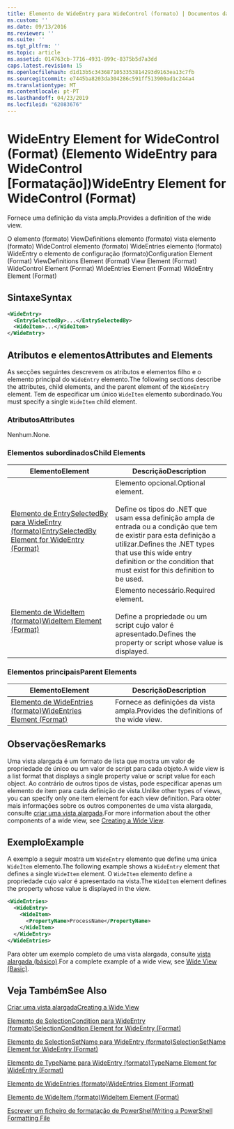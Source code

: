```yaml
---
title: Elemento de WideEntry para WideControl (formato) | Documentos da Microsoft
ms.custom: ''
ms.date: 09/13/2016
ms.reviewer: ''
ms.suite: ''
ms.tgt_pltfrm: ''
ms.topic: article
ms.assetid: 014763cb-7716-4931-899c-8375b5d7a3dd
caps.latest.revision: 15
ms.openlocfilehash: d1d13b5c3436871053353814293d9163ea13c7fb
ms.sourcegitcommit: e7445ba8203da304286c591ff513900ad1c244a4
ms.translationtype: MT
ms.contentlocale: pt-PT
ms.lasthandoff: 04/23/2019
ms.locfileid: "62083676"
---
```

# <a name="wideentry-element-for-widecontrol-format"></a><span data-ttu-id="4a428-102">WideEntry Element for WideControl (Format) (Elemento WideEntry para WideControl [Formatação])</span><span class="sxs-lookup"><span data-stu-id="4a428-102">WideEntry Element for WideControl (Format)</span></span>

<span data-ttu-id="4a428-103">Fornece uma definição da vista ampla.</span><span class="sxs-lookup"><span data-stu-id="4a428-103">Provides a definition of the wide view.</span></span>

<span data-ttu-id="4a428-104">O elemento (formato) ViewDefinitions elemento (formato) vista elemento (formato) WideControl elemento (formato) WideEntries elemento (formato) WideEntry o elemento de configuração (formato)</span><span class="sxs-lookup"><span data-stu-id="4a428-104">Configuration Element (Format) ViewDefinitions Element (Format) View Element (Format) WideControl Element (Format) WideEntries Element (Format) WideEntry Element (Format)</span></span>

## <a name="syntax"></a><span data-ttu-id="4a428-105">Sintaxe</span><span class="sxs-lookup"><span data-stu-id="4a428-105">Syntax</span></span>

```xml
<WideEntry>
  <EntrySelectedBy>...</EntrySelectedBy>
  <WideItem>...</WideItem>
</WideEntry>
```

## <a name="attributes-and-elements"></a><span data-ttu-id="4a428-106">Atributos e elementos</span><span class="sxs-lookup"><span data-stu-id="4a428-106">Attributes and Elements</span></span>

<span data-ttu-id="4a428-107">As secções seguintes descrevem os atributos e elementos filho e o elemento principal do `WideEntry` elemento.</span><span class="sxs-lookup"><span data-stu-id="4a428-107">The following sections describe the attributes, child elements, and the parent element of the `WideEntry` element.</span></span> <span data-ttu-id="4a428-108">Tem de especificar um único `WideItem` elemento subordinado.</span><span class="sxs-lookup"><span data-stu-id="4a428-108">You must specify a single `WideItem` child element.</span></span>

### <a name="attributes"></a><span data-ttu-id="4a428-109">Atributos</span><span class="sxs-lookup"><span data-stu-id="4a428-109">Attributes</span></span>

<span data-ttu-id="4a428-110">Nenhum.</span><span class="sxs-lookup"><span data-stu-id="4a428-110">None.</span></span>

### <a name="child-elements"></a><span data-ttu-id="4a428-111">Elementos subordinados</span><span class="sxs-lookup"><span data-stu-id="4a428-111">Child Elements</span></span>

|<span data-ttu-id="4a428-112">Elemento</span><span class="sxs-lookup"><span data-stu-id="4a428-112">Element</span></span>|<span data-ttu-id="4a428-113">Descrição</span><span class="sxs-lookup"><span data-stu-id="4a428-113">Description</span></span>|
|-------------|-----------------|
|[<span data-ttu-id="4a428-114">Elemento de EntrySelectedBy para WideEntry (formato)</span><span class="sxs-lookup"><span data-stu-id="4a428-114">EntrySelectedBy Element for WideEntry (Format)</span></span>](./entryselectedby-element-for-wideentry-format.md)|<span data-ttu-id="4a428-115">Elemento opcional.</span><span class="sxs-lookup"><span data-stu-id="4a428-115">Optional element.</span></span><br /><br /> <span data-ttu-id="4a428-116">Define os tipos do .NET que usam essa definição ampla de entrada ou a condição que tem de existir para esta definição a utilizar.</span><span class="sxs-lookup"><span data-stu-id="4a428-116">Defines the .NET types that use this wide entry definition or the condition that must exist for this definition to be used.</span></span>|
|[<span data-ttu-id="4a428-117">Elemento de WideItem (formato)</span><span class="sxs-lookup"><span data-stu-id="4a428-117">WideItem Element (Format)</span></span>](./wideitem-element-for-widecontrol-format.md)|<span data-ttu-id="4a428-118">Elemento necessário.</span><span class="sxs-lookup"><span data-stu-id="4a428-118">Required element.</span></span><br /><br /> <span data-ttu-id="4a428-119">Define a propriedade ou um script cujo valor é apresentado.</span><span class="sxs-lookup"><span data-stu-id="4a428-119">Defines the property or script whose value is displayed.</span></span>|

### <a name="parent-elements"></a><span data-ttu-id="4a428-120">Elementos principais</span><span class="sxs-lookup"><span data-stu-id="4a428-120">Parent Elements</span></span>

|<span data-ttu-id="4a428-121">Elemento</span><span class="sxs-lookup"><span data-stu-id="4a428-121">Element</span></span>|<span data-ttu-id="4a428-122">Descrição</span><span class="sxs-lookup"><span data-stu-id="4a428-122">Description</span></span>|
|-------------|-----------------|
|[<span data-ttu-id="4a428-123">Elemento de WideEntries (formato)</span><span class="sxs-lookup"><span data-stu-id="4a428-123">WideEntries Element (Format)</span></span>](./wideentries-element-for-widecontrol-format.md)|<span data-ttu-id="4a428-124">Fornece as definições da vista ampla.</span><span class="sxs-lookup"><span data-stu-id="4a428-124">Provides the definitions of the wide view.</span></span>|

## <a name="remarks"></a><span data-ttu-id="4a428-125">Observações</span><span class="sxs-lookup"><span data-stu-id="4a428-125">Remarks</span></span>

<span data-ttu-id="4a428-126">Uma vista alargada é um formato de lista que mostra um valor de propriedade de único ou um valor de script para cada objeto.</span><span class="sxs-lookup"><span data-stu-id="4a428-126">A wide view is a list format that displays a single property value or script value for each object.</span></span> <span data-ttu-id="4a428-127">Ao contrário de outros tipos de vistas, pode especificar apenas um elemento de item para cada definição de vista.</span><span class="sxs-lookup"><span data-stu-id="4a428-127">Unlike other types of views, you can specify only one item element for each view definition.</span></span> <span data-ttu-id="4a428-128">Para obter mais informações sobre os outros componentes de uma vista alargada, consulte [criar uma vista alargada](./creating-a-wide-view.md).</span><span class="sxs-lookup"><span data-stu-id="4a428-128">For more information about the other components of a wide view, see [Creating a Wide View](./creating-a-wide-view.md).</span></span>

## <a name="example"></a><span data-ttu-id="4a428-129">Exemplo</span><span class="sxs-lookup"><span data-stu-id="4a428-129">Example</span></span>

<span data-ttu-id="4a428-130">A exemplo a seguir mostra um `WideEntry` elemento que define uma única `WideItem` elemento.</span><span class="sxs-lookup"><span data-stu-id="4a428-130">The following example shows a `WideEntry` element that defines a single `WideItem` element.</span></span> <span data-ttu-id="4a428-131">O `WideItem` elemento define a propriedade cujo valor é apresentado na vista.</span><span class="sxs-lookup"><span data-stu-id="4a428-131">The `WideItem` element defines the property whose value is displayed in the view.</span></span>

```xml
<WideEntries>
  <WideEntry>
    <WideItem>
      <PropertyName>ProcessName</PropertyName>
    </WideItem>
  </WideEntry>
</WideEntries>

```

<span data-ttu-id="4a428-132">Para obter um exemplo completo de uma vista alargada, consulte [vista alargada (básico)](./wide-view-basic.md).</span><span class="sxs-lookup"><span data-stu-id="4a428-132">For a complete example of a wide view, see [Wide View (Basic)](./wide-view-basic.md).</span></span>

## <a name="see-also"></a><span data-ttu-id="4a428-133">Veja Também</span><span class="sxs-lookup"><span data-stu-id="4a428-133">See Also</span></span>

[<span data-ttu-id="4a428-134">Criar uma vista alargada</span><span class="sxs-lookup"><span data-stu-id="4a428-134">Creating a Wide View</span></span>](./creating-a-wide-view.md)

[<span data-ttu-id="4a428-135">Elemento de SelectionCondition para WideEntry (formato)</span><span class="sxs-lookup"><span data-stu-id="4a428-135">SelectionCondition Element for WideEntry (Format)</span></span>](./selectioncondition-element-for-entryselectedby-for-widecontrol-format.md)

[<span data-ttu-id="4a428-136">Elemento de SelectionSetName para WideEntry (formato)</span><span class="sxs-lookup"><span data-stu-id="4a428-136">SelectionSetName Element for WideEntry (Format)</span></span>](./selectionsetname-element-for-entryselectedby-for-widecontrol-format.md)

[<span data-ttu-id="4a428-137">Elemento de TypeName para WideEntry (formato)</span><span class="sxs-lookup"><span data-stu-id="4a428-137">TypeName Element for WideEntry (Format)</span></span>](./typename-element-for-entryselectedby-for-wideentry-format.md)

[<span data-ttu-id="4a428-138">Elemento de WideEntries (formato)</span><span class="sxs-lookup"><span data-stu-id="4a428-138">WideEntries Element (Format)</span></span>](./wideentries-element-for-widecontrol-format.md)

[<span data-ttu-id="4a428-139">Elemento de WideItem (formato)</span><span class="sxs-lookup"><span data-stu-id="4a428-139">WideItem Element (Format)</span></span>](./wideitem-element-for-widecontrol-format.md)

[<span data-ttu-id="4a428-140">Escrever um ficheiro de formatação de PowerShell</span><span class="sxs-lookup"><span data-stu-id="4a428-140">Writing a PowerShell Formatting File</span></span>](./writing-a-powershell-formatting-file.md)
